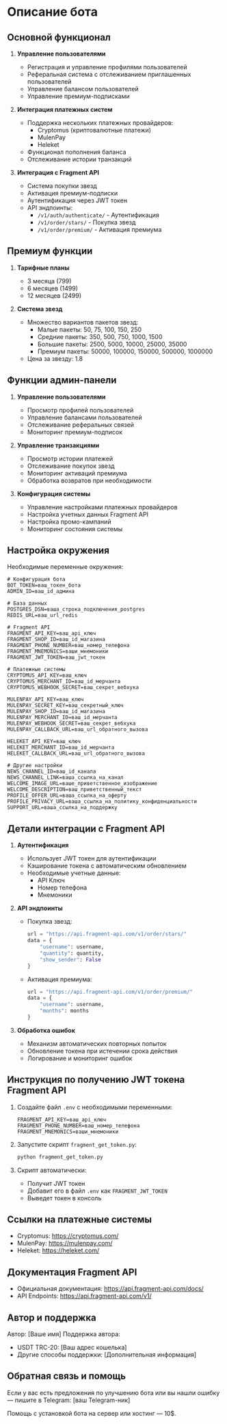 # Описание бота

## Основной функционал
1. **Управление пользователями**
   - Регистрация и управление профилями пользователей
   - Реферальная система с отслеживанием приглашенных пользователей
   - Управление балансом пользователей
   - Управление премиум-подписками

2. **Интеграция платежных систем**
   - Поддержка нескольких платежных провайдеров:
     - Cryptomus (криптовалютные платежи)
     - MulenPay
     - Heleket
   - Функционал пополнения баланса
   - Отслеживание истории транзакций

3. **Интеграция с Fragment API**
   - Система покупки звезд
   - Активация премиум-подписки
   - Аутентификация через JWT токен
   - API эндпоинты:
     - `/v1/auth/authenticate/` - Аутентификация
     - `/v1/order/stars/` - Покупка звезд
     - `/v1/order/premium/` - Активация премиума

## Премиум функции
1. **Тарифные планы**
   - 3 месяца (799)
   - 6 месяцев (1499)
   - 12 месяцев (2499)

2. **Система звезд**
   - Множество вариантов пакетов звезд:
     - Малые пакеты: 50, 75, 100, 150, 250
     - Средние пакеты: 350, 500, 750, 1000, 1500
     - Большие пакеты: 2500, 5000, 10000, 25000, 35000
     - Премиум пакеты: 50000, 100000, 150000, 500000, 1000000
   - Цена за звезду: 1.8

## Функции админ-панели
1. **Управление пользователями**
   - Просмотр профилей пользователей
   - Управление балансами пользователей
   - Отслеживание реферальных связей
   - Мониторинг премиум-подписок

2. **Управление транзакциями**
   - Просмотр истории платежей
   - Отслеживание покупок звезд
   - Мониторинг активаций премиума
   - Обработка возвратов при необходимости

3. **Конфигурация системы**
   - Управление настройками платежных провайдеров
   - Настройка учетных данных Fragment API
   - Настройка промо-кампаний
   - Мониторинг состояния системы

## Настройка окружения
Необходимые переменные окружения:
```
# Конфигурация бота
BOT_TOKEN=ваш_токен_бота
ADMIN_ID=ваш_id_админа

# База данных
POSTGRES_DSN=ваша_строка_подключения_postgres
REDIS_URL=ваш_url_redis

# Fragment API
FRAGMENT_API_KEY=ваш_api_ключ
FRAGMENT_SHOP_ID=ваш_id_магазина
FRAGMENT_PHONE_NUMBER=ваш_номер_телефона
FRAGMENT_MNEMONICS=ваши_мнемоники
FRAGMENT_JWT_TOKEN=ваш_jwt_токен

# Платежные системы
CRYPTOMUS_API_KEY=ваш_ключ
CRYPTOMUS_MERCHANT_ID=ваш_id_мерчанта
CRYPTOMUS_WEBHOOK_SECRET=ваш_секрет_вебхука

MULENPAY_API_KEY=ваш_ключ
MULENPAY_SECRET_KEY=ваш_секретный_ключ
MULENPAY_SHOP_ID=ваш_id_магазина
MULENPAY_MERCHANT_ID=ваш_id_мерчанта
MULENPAY_WEBHOOK_SECRET=ваш_секрет_вебхука
MULENPAY_CALLBACK_URL=ваш_url_обратного_вызова

HELEKET_API_KEY=ваш_ключ
HELEKET_MERCHANT_ID=ваш_id_мерчанта
HELEKET_CALLBACK_URL=ваш_url_обратного_вызова

# Другие настройки
NEWS_CHANNEL_ID=ваш_id_канала
NEWS_CHANNEL_LINK=ваша_ссылка_на_канал
WELCOME_IMAGE_URL=ваше_приветственное_изображение
WELCOME_DESCRIPTION=ваш_приветственный_текст
PROFILE_OFFER_URL=ваша_ссылка_на_оферту
PROFILE_PRIVACY_URL=ваша_ссылка_на_политику_конфиденциальности
SUPPORT_URL=ваша_ссылка_на_поддержку
```

## Детали интеграции с Fragment API
1. **Аутентификация**
   - Использует JWT токен для аутентификации
   - Кэширование токена с автоматическим обновлением
   - Необходимые учетные данные:
     - API Ключ
     - Номер телефона
     - Мнемоники

2. **API эндпоинты**
   - Покупка звезд:
     ```python
     url = "https://api.fragment-api.com/v1/order/stars/"
     data = {
         "username": username,
         "quantity": quantity,
         "show_sender": False
     }
     ```
   - Активация премиума:
     ```python
     url = "https://api.fragment-api.com/v1/order/premium/"
     data = {
         "username": username,
         "months": months
     }
     ```

3. **Обработка ошибок**
   - Механизм автоматических повторных попыток
   - Обновление токена при истечении срока действия
   - Логирование и мониторинг ошибок

## Инструкция по получению JWT токена Fragment API
1. Создайте файл `.env` с необходимыми переменными:
   ```
   FRAGMENT_API_KEY=ваш_api_ключ
   FRAGMENT_PHONE_NUMBER=ваш_номер_телефона
   FRAGMENT_MNEMONICS=ваши_мнемоники
   ```

2. Запустите скрипт `fragment_get_token.py`:
   ```bash
   python fragment_get_token.py
   ```

3. Скрипт автоматически:
   - Получит JWT токен
   - Добавит его в файл `.env` как `FRAGMENT_JWT_TOKEN`
   - Выведет токен в консоль

## Ссылки на платежные системы
- Cryptomus: https://cryptomus.com/
- MulenPay: https://mulenpay.com/
- Heleket: https://heleket.com/

## Документация Fragment API
- Официальная документация: https://api.fragment-api.com/docs/
- API Endpoints: https://api.fragment-api.com/v1/

## Автор и поддержка
Автор: [Ваше имя]
Поддержка автора:
- USDT TRC-20: [Ваш адрес кошелька]
- Другие способы поддержки: [Дополнительная информация]

## Обратная связь и помощь
Если у вас есть предложения по улучшению бота или вы нашли ошибку — пишите в Telegram: [ваш Telegram-ник]

Помощь с установкой бота на сервер или хостинг — 10$. 